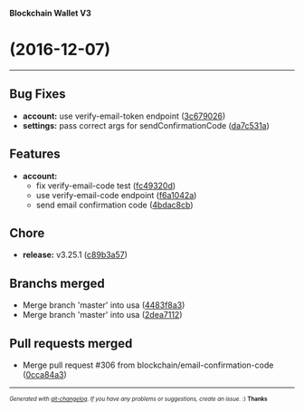 __Blockchain Wallet V3__

#   (2016-12-07)



---

## Bug Fixes

- **account:** use verify-email-token endpoint
  ([3c679026](https://github.com/blockchain/My-Wallet-V3/commit/3c679026558222989eb4c1d6edc339c7784a1c8e))
- **settings:** pass correct args for sendConfirmationCode
  ([da7c531a](https://github.com/blockchain/My-Wallet-V3/commit/da7c531a180f4ebc74477c799ee1f704bbae5724))


## Features

- **account:**
  - fix verify-email-code test
  ([fc49320d](https://github.com/blockchain/My-Wallet-V3/commit/fc49320dc74fcbf68c7903b8114b8789aa07f5a5))
  - use verify-email-code endpoint
  ([f6a1042a](https://github.com/blockchain/My-Wallet-V3/commit/f6a1042a8dd96d3dd0246f48d8075f4353ce7ffa))
  - send email confirmation code
  ([4bdac8cb](https://github.com/blockchain/My-Wallet-V3/commit/4bdac8cb66ff52168d0ae5bbc2f329511b23fa9f))


## Chore

- **release:** v3.25.1
  ([c89b3a57](https://github.com/blockchain/My-Wallet-V3/commit/c89b3a57898b8662e52198aa6d08238dc9f4c729))


## Branchs merged

- Merge branch 'master' into usa
  ([4483f8a3](https://github.com/blockchain/My-Wallet-V3/commit/4483f8a318241bf868407f7e4cd5405620c6c631))
- Merge branch 'master' into usa
  ([2dea7112](https://github.com/blockchain/My-Wallet-V3/commit/2dea7112d201e57c617a4c9f631a1f0ed6d99dd7))


## Pull requests merged

- Merge pull request #306 from blockchain/email-confirmation-code
  ([0cca84a3](https://github.com/blockchain/My-Wallet-V3/commit/0cca84a3090165fa9a62a20d7373ab9fe3aafd1f))



---
<sub><sup>*Generated with [git-changelog](https://github.com/rafinskipg/git-changelog). If you have any problems or suggestions, create an issue.* :) **Thanks** </sub></sup>
